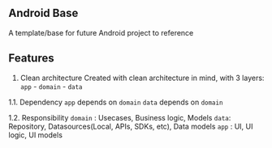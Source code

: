 ## Android Base

A template/base for future Android project to reference


## Features

1. Clean architecture
Created with clean architecture in mind, with 3 layers: `app` - `domain` - `data`

1.1. Dependency
`app` depends on `domain`
`data` depends on `domain`

1.2. Responsibility
`domain` : Usecases, Business logic, Models
`data`: Repository, Datasources(Local, APIs, SDKs, etc), Data models 
`app` : UI, UI logic, UI models
